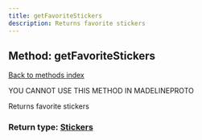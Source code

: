 ```yaml
---
title: getFavoriteStickers
description: Returns favorite stickers
---
```

## Method: getFavoriteStickers  
[Back to methods index](index.md)


YOU CANNOT USE THIS METHOD IN MADELINEPROTO


Returns favorite stickers



### Return type: [Stickers](../types/Stickers.md)

